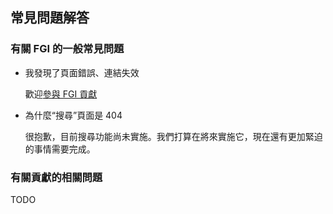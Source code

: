## 常見問題解答

### 有關 FGI 的一般常見問題

- 我發現了頁面錯誤、連結失效

	歡迎[參與 FGI 貢獻](https://github.com/FurryGamesIndex/games/blob/master/doc/Contribute.zh-tw.md)

- 為什麼“搜尋”頁面是 404

	很抱歉，目前搜尋功能尚未實施。我們打算在將來實施它，現在還有更加緊迫的事情需要完成。

### 有關貢獻的相關問題

TODO
